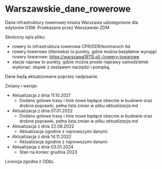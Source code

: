 # Warszawskie_dane_rowerowe
Dane infrastruktury rowerowej miasta Warszawa udostępnione dla edytorów OSM. Przekazane przez Warszawski ZDM

Skrócony opis pliku:
- rowery to infrastruktura rowerowa CPR/DDR/kontraruch itd.
- rowery towerowe (literówka) to punkty, gdzie można bezpłatnie wynająć rowery towarowe: https://warszawa19115.pl/-/rowery-towarowe
- stacje napraw to punkty, gdzie można proste naprawy samodzielnie wykonać: słupek z zestawem narzędzi i pompką, 

Dane będą aktualizowane poprzez nadpisanie.


Zmiany i wersje:
- Aktualizacja z dnia 11.10.2021
    - Dodano gotowe trasy i linie nowe będące obecnie w budowie oraz drobne poprawki, pełna lista zmian w pliku *aktualizacja.md*
- Aktualizacja z dnia 07.01.2022
    - Dodano gotowe trasy i linie nowe będące obecnie w budowie oraz drobne poprawki, pełna lista zmian w pliku *aktualizacja.md*
- Aktualizacja z dnia 22.08.2022
    - Aktualizacja zgodnie z najnowszymi danymi
- Aktualizacja z dnia 14.11.2022
    - Aktualizacja zgodnie z najnowszymi danymi
- Aktualizacja z dnia 03.01.2024
    - Stan na koniec grudnia 2023

Licencja zgodna z ODbL
